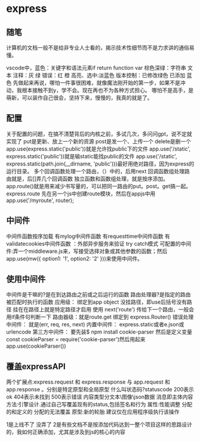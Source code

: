 # express

## 随笔

计算机的文档一般不是给非专业人士看的，揭示技术性细节而不是力求讲的通俗易懂。

vscode中，蓝色：关键字和语法元素if return function var
棕色深绿：字符串 文本
注释：灰 绿
错误：红 橙
高亮、选中:淡蓝色
版本控制：已修改绿色 已添加 蓝色
先做起来再说，哪怕一件事很困难，就像魔法刚开始的第一步，如果不是冲动，我根本接触不到y，学不会。现在再也不为各种方式担心。
哪怕不是高手，是萌新，可以装作自己很会，坚持下来，慢慢的，我真的就是了。

## 配置

关于配置的问题，在搞不清楚背后的内核之前，多试几次，多问问gpt，说不定就实现了
put是更新、放上一个新的资源
post是发一个、上传一个
delete是删一个
app.use(express.static('public'))就是允许找public下的文件
app.use('/static', express.static('public'))就是输static能找public的文件
app.use('/static', express.static(path.join(__dirname, 'public')))最好用绝对路径，因为express的运行目录。
多个回调函数处理一个路由，（）中的，后用next
回调函数组处理路由就是，后[]弄几个回调函数
独立函数和函数组处理，就是按序添加。
app.route()就是用来减少书写量的，可以把同一路由的put。post。get搞一起。
express.route  先在另一个js中创建route模块，然后在appjs中用app.use('/myroute', router);

## 中间件

中间件函数按序加载
有mylog中间件函数
有requesttime中间件函数
有validatecookies中间件函数 ：外部异步服务来验证 try catch模式
可配置的中间件:弄一个middleware.js来，写接受选择对象或其他参数的函数；然后app.use(mw({ option1: '1', option2: '2' }))来使用中间件。

## 使用中间件

中间件是干嘛的?是在到达路由之前或之后运行的函数
路由处理器?是指定的路由被匹配时执行的函数
应用级：
绑定到app object
没挂路径，即use后括号没有路径
挂在在路径上就是特定路径才启用
使用 next('route') 传给下一个路由，一般会用if条件句判断一下
路由器级：就是route.get
绑定到 express.Router()
错误处理中间件：
就是(err, req, res, next)
内置中间件：
express.static或者e.json或urlencode
第三方中间件：
要先装$ npm install cookie-parser 然后是定义变量const cookieParser = require('cookie-parser')然后用起来app.use(cookieParser())

## 覆盖expressAPI

两个扩展点:express.request 和 express.response  与   app.request 和 app.response 。分别是特定原型和全局原型
什么叫状态码?statuscode 200表示ok 404表示未找到 500表示错误 内容类型分文本\图像\json数据 消息即主体内容
方法:引擎设计.通过自己写覆盖现有的status,包括签名和行为
属性:性能调整 分配的和定义的 分配的无法覆盖
原型:新的轮胎 建议仅在应用程序级执行该操作

1是上线不了 没弄了 2是有些文档不是按添加代码达到一整个项目这样的思路设计的，我如何正确添加，尤其是涉及到js的核心的内容
